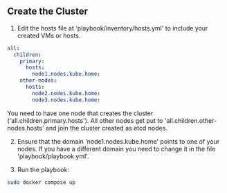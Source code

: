 ## Create the Cluster

1. Edit the hosts file at 'playbook/inventory/hosts.yml' to include your created VMs or hosts.
```yaml
all:
  children:
    primary:
      hosts:
        node1.nodes.kube.home:
    other-nodes:
      hosts:
        node2.nodes.kube.home:
        node3.nodes.kube.home:
```
You need to have one node that creates the cluster ('all.children.primary.hosts'). All other nodes get put to 'all.children.other-nodes.hosts' and join the cluster created as etcd nodes.

2. Ensure that the domain 'node1.nodes.kube.home' points to one of your nodes. If you have a different domain you need to change it in the file 'playbook/playbook.yml'.

3. Run the playbook:
```sh
sudo docker compose up
```
